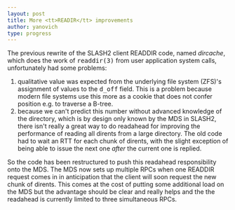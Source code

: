 ```yaml
---
layout: post
title: More <tt>READIR</tt> improvements
author: yanovich
type: progress
---
```


The previous rewrite of the SLASH2 client READDIR code, named <i>dircache</i>, which does the work of <tt>readdir(3)</tt> from user application system calls, unfortunately had some problems:

<ol>
  <li>qualitative value was expected from the underlying file system (ZFS)'s assignment of values to the <tt>d_off</tt> field.  This is a problem because modern file systems use this more as a cookie that does not confer position e.g. to traverse a B-tree.</li>
  <li>because we can't predict this number without advanced knowledge of the directory, which is by design only known by the MDS in SLASH2, there isn't really a great way to do readahead for improving the performance of reading all dirents from a large directory.  The old code had to wait an RTT for each chunk of dirents, with the slight exception of being able to issue the next one <i>after</i> the current one is replied.</li>
</ol>

So the code has been restructured to push this readahead responsibility onto the MDS.  The MDS now sets up multiple RPCs when one READDIR request comes in in anticipation that the client will soon request the new chunk of dirents.  This comes at the cost of putting some additional load on the MDS but the advantage should be clear and really helps and the the readahead is currently limited to three simultaneous RPCs.
